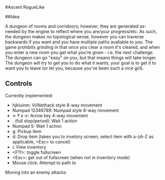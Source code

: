#Ascent RogueLike

##Idea

A dungeon of rooms and corridoors; however, they are generated as-needed by the engine to reflect where you are/your progress/etc. As such, the dungeon makes no topological sense, however you can traverse backwards if you want and you have multiple paths avaliable to you. The game prohibits grinding in that once you clear a room it's cleared, and when you enter a new room you get what you're given - i.e. the next challenge. The dungeon can go "easy" on you, but that means things will take longer. The dungeon will try to get you to do what it wants; your goal is to get it to want you to leave (or let you, because you've been such a nice girl).

## Controls

Currently implemented:

* hjkluinm: Vi/Nethack style 8-way movement
* Numpad 12346789: Numpad style 8-way movement
* &larr;&uarr;&darr;&rarr;: Arrow key 4-way movement
* . (full stop/period): Wait 1 action
* Numpad 5: Wait 1 action
* g: Pickup item
* d: Drop item (takes you to invetory screen; select item with a-zA-Z as applicable, &lt;Esc&gt; to cancel)
* i: View inventory
* &lt;F11&gt;: toggle fullscreen
* &lt;Esc&gt;: get out of fullscreen (when not in inventory mode)
* Mouse click: Attempt to path to

Moving into an enemy attacks
